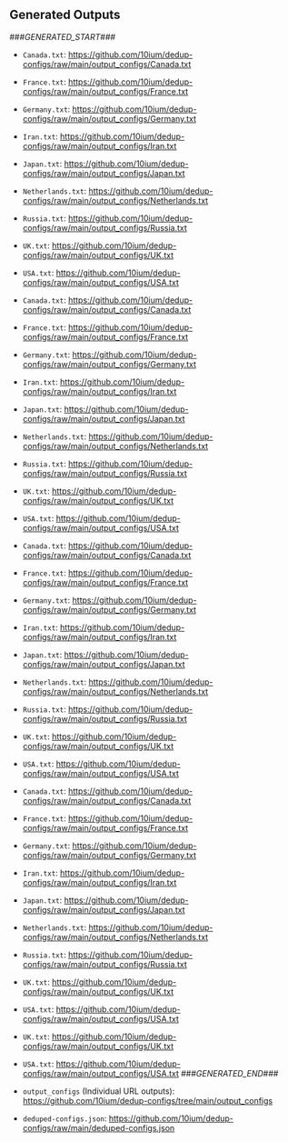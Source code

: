 
## Generated Outputs
###_GENERATED_START_###

- `Canada.txt`: https://github.com/10ium/dedup-configs/raw/main/output_configs/Canada.txt
- `France.txt`: https://github.com/10ium/dedup-configs/raw/main/output_configs/France.txt
- `Germany.txt`: https://github.com/10ium/dedup-configs/raw/main/output_configs/Germany.txt
- `Iran.txt`: https://github.com/10ium/dedup-configs/raw/main/output_configs/Iran.txt
- `Japan.txt`: https://github.com/10ium/dedup-configs/raw/main/output_configs/Japan.txt
- `Netherlands.txt`: https://github.com/10ium/dedup-configs/raw/main/output_configs/Netherlands.txt
- `Russia.txt`: https://github.com/10ium/dedup-configs/raw/main/output_configs/Russia.txt
- `UK.txt`: https://github.com/10ium/dedup-configs/raw/main/output_configs/UK.txt
- `USA.txt`: https://github.com/10ium/dedup-configs/raw/main/output_configs/USA.txt

- `Canada.txt`: https://github.com/10ium/dedup-configs/raw/main/output_configs/Canada.txt
- `France.txt`: https://github.com/10ium/dedup-configs/raw/main/output_configs/France.txt
- `Germany.txt`: https://github.com/10ium/dedup-configs/raw/main/output_configs/Germany.txt
- `Iran.txt`: https://github.com/10ium/dedup-configs/raw/main/output_configs/Iran.txt
- `Japan.txt`: https://github.com/10ium/dedup-configs/raw/main/output_configs/Japan.txt
- `Netherlands.txt`: https://github.com/10ium/dedup-configs/raw/main/output_configs/Netherlands.txt
- `Russia.txt`: https://github.com/10ium/dedup-configs/raw/main/output_configs/Russia.txt
- `UK.txt`: https://github.com/10ium/dedup-configs/raw/main/output_configs/UK.txt
- `USA.txt`: https://github.com/10ium/dedup-configs/raw/main/output_configs/USA.txt

- `Canada.txt`: https://github.com/10ium/dedup-configs/raw/main/output_configs/Canada.txt
- `France.txt`: https://github.com/10ium/dedup-configs/raw/main/output_configs/France.txt
- `Germany.txt`: https://github.com/10ium/dedup-configs/raw/main/output_configs/Germany.txt
- `Iran.txt`: https://github.com/10ium/dedup-configs/raw/main/output_configs/Iran.txt
- `Japan.txt`: https://github.com/10ium/dedup-configs/raw/main/output_configs/Japan.txt
- `Netherlands.txt`: https://github.com/10ium/dedup-configs/raw/main/output_configs/Netherlands.txt
- `Russia.txt`: https://github.com/10ium/dedup-configs/raw/main/output_configs/Russia.txt
- `UK.txt`: https://github.com/10ium/dedup-configs/raw/main/output_configs/UK.txt
- `USA.txt`: https://github.com/10ium/dedup-configs/raw/main/output_configs/USA.txt

- `Canada.txt`: https://github.com/10ium/dedup-configs/raw/main/output_configs/Canada.txt
- `France.txt`: https://github.com/10ium/dedup-configs/raw/main/output_configs/France.txt
- `Germany.txt`: https://github.com/10ium/dedup-configs/raw/main/output_configs/Germany.txt
- `Iran.txt`: https://github.com/10ium/dedup-configs/raw/main/output_configs/Iran.txt
- `Japan.txt`: https://github.com/10ium/dedup-configs/raw/main/output_configs/Japan.txt
- `Netherlands.txt`: https://github.com/10ium/dedup-configs/raw/main/output_configs/Netherlands.txt
- `Russia.txt`: https://github.com/10ium/dedup-configs/raw/main/output_configs/Russia.txt
- `UK.txt`: https://github.com/10ium/dedup-configs/raw/main/output_configs/UK.txt
- `USA.txt`: https://github.com/10ium/dedup-configs/raw/main/output_configs/USA.txt

- `UK.txt`: https://github.com/10ium/dedup-configs/raw/main/output_configs/UK.txt
- `USA.txt`: https://github.com/10ium/dedup-configs/raw/main/output_configs/USA.txt
###_GENERATED_END_###
- `output_configs` (Individual URL outputs): https://github.com/10ium/dedup-configs/tree/main/output_configs
- `deduped-configs.json`: https://github.com/10ium/dedup-configs/raw/main/deduped-configs.json

